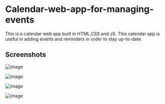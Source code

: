 # Calendar-web-app-for-managing-events
This is a calendar web app built in HTML,CSS and JS. This calendar app is useful in adding events and reminders in order to stay up-to-date.

## Screenshots

![image](https://user-images.githubusercontent.com/97308786/185925570-06b8a9eb-d1fe-4136-8c1a-c073cafe2cec.png)

![image](https://user-images.githubusercontent.com/97308786/185925366-22bf6d46-0225-495a-a0cf-289014706d4d.png)

![image](https://user-images.githubusercontent.com/97308786/185925437-ef453eb8-6c64-4132-ac17-e2759b18a7be.png)

![image](https://user-images.githubusercontent.com/97308786/185925478-7b30fea6-3f30-4987-936b-c973ba299635.png)

